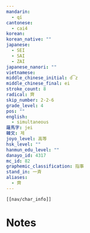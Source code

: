 ```yaml
---
mandarin:
  - qí
cantonese:
  - cai4
korean:
korean_native: ""
japanese:
  - SEI
  - SAI
  - ZAI
japanese_nanori: ""
vietnamese:
middle_chinese_initial: d͡z
middle_chinese_final: ei
stroke_count: 8
radical: 齊
skip_number: 2-2-6
grade_level: 4
pos: ""
english:
  - simultaneous
羅馬字: jei
韓文: 제
joyo_level: 高等
hsk_level: ""
hanmun_edu_level: ""
danayo_id: 4317
mc_id: 82
graphemic_classification: 指事
stand_in: 一斉
aliases:
  - 齊
---
```

```meta-bind-embed
[[nav/char_info]]
```

# Notes
